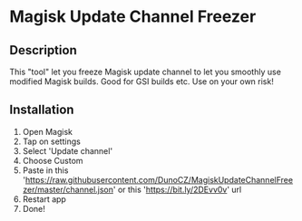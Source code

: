 # Magisk Update Channel Freezer

## Description
 This "tool" let you freeze Magisk update channel to let you smoothly use modified Magisk builds.
 Good for GSI builds etc.
 Use on your own risk!

## Installation
 1. Open Magisk
 2. Tap on settings
 3. Select 'Update channel'
 4. Choose Custom
 5. Paste in this 'https://raw.githubusercontent.com/DunoCZ/MagiskUpdateChannelFreezer/master/channel.json' or this 'https://bit.ly/2DEvv0v' url
 6. Restart app
 7. Done!
